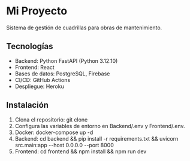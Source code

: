 # Mi Proyecto
Sistema de gestión de cuadrillas para obras de mantenimiento.

## Tecnologías
- Backend: Python FastAPI (Python 3.12.10)
- Frontend: React
- Bases de datos: PostgreSQL, Firebase
- CI/CD: GitHub Actions
- Despliegue: Heroku

## Instalación
1. Clona el repositorio: git clone <url>
2. Configura las variables de entorno en Backend/.env y Frontend/.env.
3. Docker: docker-compose up -d
4. Backend: cd backend && pip install -r requirements.txt && uvicorn src.main:app --host 0.0.0.0 --port 8000
5. Frontend: cd frontend && npm install && npm run dev

